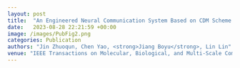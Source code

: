```yaml
---
layout: post
title:  "An Engineered Neural Communication System Based on CDM Scheme for the Internet of Bio-nano Things"
date:   2023-08-28 22:21:59 +00:00
image: /images/PubFig2.png
categories: Publication
authors: "Jin Zhuoqun, Chen Yao, <strong>Jiang Boyu</strong>, Lin Lin"
venue: "IEEE Transactions on Molecular, Biological, and Multi-Scale Communications (IF=2.4, JCR Q2) <br> Minor Revision (Revised Manuscript Submitted)"
---
```

<!--In this paper, a simplified neural communication model with external and internal interference is proposed. In our model, external interference from neighboring neurons is characterized by a Poisson distribution, capturing the stochastic nature of interference spikes. Internal interference, attributed to relative refractoriness, which is a neural property reflecting the reduced probability of spike generation shortly after neuron activation, is modeled using a dynamic threshold.-->
